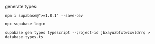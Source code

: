 generate types:

```
npm i supabase@">=1.8.1" --save-dev

npx supabase login

supabase gen types typescript --project-id jbxayuzbfxtwzxvldrrq > database.types.ts
```
